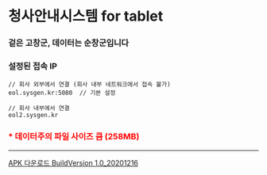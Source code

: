 # 청사안내시스템 for tablet

### 겉은 고창군, 데이터는 순창군입니다  


### 설정된 접속 IP
```
// 회사 외부에서 연결 (회사 내부 네트워크에서 접속 불가)
eol.sysgen.kr:5080  // 기본 설정

// 회사 내부에서 연결
eol2.sysgen.kr
```

<h3 style="color:red"> * 데이터주의 파일 사이즈 큼 (258MB) </h3>  
  
  
***
  
[APK 다운로드 BuildVersion 1.0_20201216](https://drive.google.com/file/d/1dKHQRQ0asl91GNRKgZhfWBhbCN0hVQA3/view?usp=sharing)
